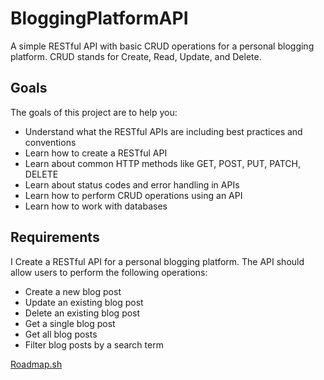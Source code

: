 <h1>BloggingPlatformAPI</h1>
<p> A simple RESTful API with basic CRUD operations for a personal blogging platform. CRUD stands for Create, Read, Update, and Delete.</p>
<h2>Goals</h2>

<p>The goals of this project are to help you:</p>
<ul>
  <li>Understand what the RESTful APIs are including best practices and conventions</li>
  <li>Learn how to create a RESTful API</li>
  <li>Learn about common HTTP methods like GET, POST, PUT, PATCH, DELETE</li>
  <li>Learn about status codes and error handling in APIs</li>
  <li>Learn how to perform CRUD operations using an API</li>
  <li>Learn how to work with databases</li>
</ul>

<h2>Requirements</h2>
<p>I Create a RESTful API for a personal blogging platform. The API should allow users to perform the following operations:</p>
<ul>
  <li>Create a new blog post</li>
  <li>Update an existing blog post</li>
  <li>Delete an existing blog post</li>
  <li>Get a single blog post</li>
  <li>Get all blog posts</li>
  <li>Filter blog posts by a search term</li>
</ul>
<p><a href="roadmap.sh/projects/blogging-platform-api">Roadmap.sh</a></p>
